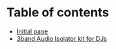 # Table of contents

* [Initial page](README.md)
* [3band Audio Isolator kit for DJs](3band-audio-isolator-kit-for-djs.md)

